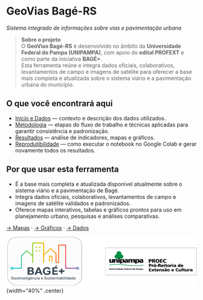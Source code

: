 # GeoVias Bagé-RS  
*Sistema integrado de informações sobre vias e pavimentação urbana*

> **Sobre o projeto**  
> O **GeoVias Bagé-RS** é desenvolvido no âmbito da **Universidade Federal do Pampa (UNIPAMPA)**, com apoio do **edital PROFEXT** e como parte da iniciativa **BAGÉ+**.  
> Esta ferramenta reúne e integra dados oficiais, colaborativos, levantamentos de campo e imagens de satélite para oferecer a base mais completa e atualizada sobre o sistema viário e a pavimentação urbana do município.


## O que você encontrará aqui

- [Início e Dados](dados.md) — contexto e descrição dos dados utilizados.
- [Metodologia](metodologia.md) — etapas do fluxo de trabalho e técnicas aplicadas para garantir consistência e padronização.
- [Resultados](resultados.md) — análise de indicadores, mapas e gráficos.
- [Reprodutibilidade](reproducibilidade.md) — como executar o notebook no Google Colab e gerar novamente todos os resultados.

## Por que usar esta ferramenta

- É a base mais completa e atualizada disponível atualmente sobre o sistema viário e a pavimentação de Bagé.
- Integra dados oficiais, colaborativos, levantamentos de campo e imagens de satélite validados e padronizados.
- Oferece mapas interativos, tabelas e gráficos prontos para uso em planejamento urbano, pesquisas e análises comparativas.


[→ Mapas](mapas/index.md) · [→ Gráficos](graficos/index.md) · [→ Dados](dados.md)


![Logos parceiros](imagens/logo_bageplus_moldura.png){width="40%" .center}